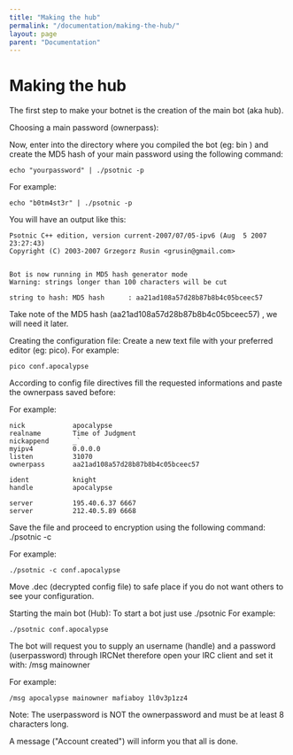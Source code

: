 ```yaml
---
title: "Making the hub"
permalink: "/documentation/making-the-hub/"
layout: page
parent: "Documentation"
---
```

# Making the hub
The first step to make your botnet is the creation of the main bot (aka hub).

Choosing a main password (ownerpass):

Now, enter into the directory where you compiled the bot (eg: bin ) and create the MD5 hash of your main password using the following command:

```
echo "yourpassword" | ./psotnic -p
```

For example:

```
echo "b0tm4st3r" | ./psotnic -p
```

You will have an output like this:
```
Psotnic C++ edition, version current-2007/07/05-ipv6 (Aug  5 2007 23:27:43)
Copyright (C) 2003-2007 Grzegorz Rusin <grusin@gmail.com>


Bot is now running in MD5 hash generator mode
Warning: strings longer than 100 characters will be cut
 
string to hash: MD5 hash      : aa21ad108a57d28b87b8b4c05bceec57
```
Take note of the MD5 hash (aa21ad108a57d28b87b8b4c05bceec57) , we will need it later.


Creating the configuration file: Create a new text file with your preferred editor (eg: pico). For example:

```
pico conf.apocalypse
```

According to config file directives fill the requested informations and paste the ownerpass saved before:

For example:
```
nick            apocalypse
realname        Time of Judgment
nickappend      _`
myipv4          0.0.0.0
listen          31070
ownerpass       aa21ad108a57d28b87b8b4c05bceec57
 
ident           knight
handle          apocalypse
 
server          195.40.6.37 6667
server          212.40.5.89 6668
```

Save the file and proceed to encryption using the following command: ./psotnic -c <filename>

For example:
```
./psotnic -c conf.apocalypse
```

Move <filename>.dec (decrypted config file) to safe place if you do not want others to see your configuration.

Starting the main bot (Hub): To start a bot just use ./psotnic <configfile> For example:
```
./psotnic conf.apocalypse
```

The bot will request you to supply an username (handle) and a password (userpassword) through IRCNet therefore open your IRC client and set it with: /msg <botnickname> mainowner <username> <password>

For example:
```
/msg apocalypse mainowner mafiaboy 1l0v3p1zz4
```
Note: The userpassword is NOT the ownerpassword and must be at least 8 characters long.

A message ("Account created") will inform you that all is done.
